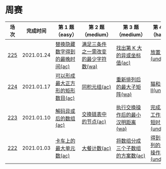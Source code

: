 # 周赛

**场次**|**完成时间**|**第 1 题（easy）**|**第 2 题（medium）**|**第 3 题（medium）**|**第 4 题（hard）**
--------|------------|-----------|-----------|-----------|-----------
[225](./第%20225%20场周赛)|2021.01.24|[替换隐藏数字得到的最晚时间(ac)](./第%20225%20场周赛/5661.%20替换隐藏数字得到的最晚时间)|[满足三条件之一需改变的最少字符数(wa)](./第%20225%20场周赛/5662.%20满足三条件之一需改变的最少字符数)|[找出第 K 大的异或坐标值(ac)](./第%20225%20场周赛/5663.%20找出第%20K%20大的异或坐标值)|[放置盒子(undo)](./第%20225%20场周赛/5664.%20放置盒子)
[224](./第%20224%20场周赛)|2021.01.17|[可以形成最大正方形的矩形数目(ac)](./第%20224%20场周赛/5653.%20可以形成最大正方形的矩形数目)|[同积元组(ac)](./第%20224%20场周赛/5654.%20同积元组)|[重新排列后的最大子矩阵(wa)](./第%20224%20场周赛/5655.%20重新排列后的最大子矩阵)|[猫和老鼠 II(undo)](./第%20224%20场周赛/5656.%20猫和老鼠%20II)
[223](./第%20223%20场周赛)|2021.01.10|[解码异或后的数组(ac)](./第%20223%20场周赛/5649.%20解码异或后的数组)|[交换链表中的节点(ac)](./第%20223%20场周赛/5650.%20交换链表中的节点)|[执行交换操作后的最小汉明距离(wa)](./第%20223%20场周赛/5651.%20执行交换操作后的最小汉明距离)|[完成所有工作的最短时间(undo)](./第%20223%20场周赛/5652.%20完成所有工作的最短时间)
[222](./第%20222%20场周赛)|2021.01.03|[卡车上的最大单元数(ac)](./第%20222%20场周赛/5641.%20卡车上的最大单元数)|[大餐计数(ac)](./第%20222%20场周赛/5642.%20大餐计数)|[将数组分成三个子数组的方案数(ac)](./第%20222%20场周赛/5643.%20将数组分成三个子数组的方案数)|[得到子序列的最少操作次数(undo)](./第%20222%20场周赛/5644.%20得到子序列的最少操作次数)
